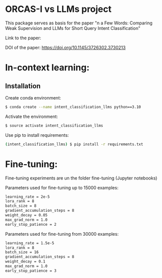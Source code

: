 # ORCAS-I vs LLMs project

This package serves as basis for the paper "n a Few Words: Comparing Weak Supervision and LLMs for
Short Query Intent Classification"

Link to the paper: 

DOI of the paper: https://doi.org/10.1145/3726302.3730213


# In-context learning:

## Installation

Create conda environment:

```bash
$ conda create --name intent_classification_llms python==3.10
```

Activate the environment:

```bash
$ source activate intent_classification_llms
```

Use pip to install requirements:

```bash
(intent_classification_llms) $ pip install -r requirements.txt
```

# Fine-tuning:

Fine-tuning experiments are un the folder fine-tuning (Jupyter notebooks)

Parameters used for fine-tuning up to 15000 examples:
```bash
learning_rate = 2e-5 
lora_rank = 8
batch_size = 8 
gradient_accumulation_steps = 8
weight_decay = 0.05 
max_grad_norm = 1.0
early_stop_patience = 2
```
Parameters used for fine-tuning from 30000 examples:
```bash
learning_rate = 1.5e-5  
lora_rank = 8  
batch_size = 16  
gradient_accumulation_steps = 8  
weight_decay = 0.1
max_grad_norm = 1.0 
early_stop_patience = 3 
```
